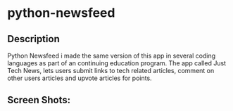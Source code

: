 # python-newsfeed

## Description
Python Newsfeed i made the same version of this app in several coding languages as part of an continuing education program. The app called Just Tech News, lets users submit links to tech related articles, comment on other users articles and upvote articles for points.  

## Screen Shots: 



